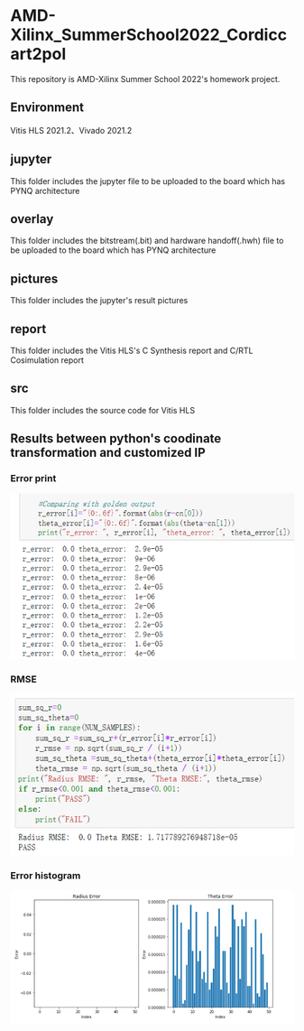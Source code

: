 # AMD-Xilinx_SummerSchool2022_Cordiccart2pol
This repository is AMD-Xilinx Summer School 2022's homework project.

## Environment
Vitis HLS 2021.2、Vivado 2021.2
## jupyter
This folder includes the jupyter file to be uploaded to the board which has PYNQ architecture
## overlay
This folder includes the bitstream(.bit) and hardware handoff(.hwh) file to be uploaded to the board which has PYNQ architecture
## pictures
This folder includes the jupyter's result pictures
## report
This folder includes the Vitis HLS's C Synthesis report and C/RTL Cosimulation report
## src
This folder includes the source code for Vitis HLS

## Results between python's coodinate transformation and customized IP
### Error print
![error.jpg](./pictures/error.png)
### RMSE
![RMSE.jpg](./pictures/RMSE.png)
### Error histogram
![error_hist.jpg](./pictures/error_hist.png)